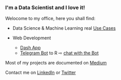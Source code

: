 ### I'm a Data Scientist and I love it!

Welocome to my office, here you shall find:

- Data Science & Machine Learning real [Use Cases](https://github.com/mdipietro09/DataScience_ArtificialIntelligence_Utils)

- Web Development
  - [Dash App]()
  - [Telegram Bot](https://github.com/mdipietro09/Bot_TelegramDatesReminder) to R ⇨ [chat with the Bot](https://t.me/DatesReminderBot)

Most of my projects are documented on [Medium](https://mdipietro09.medium.com/)

Contact me on [LinkedIn](https://www.linkedin.com/in/mauro-di-pietro-56a1366b/) or [Twitter](https://twitter.com/maurodp90)

